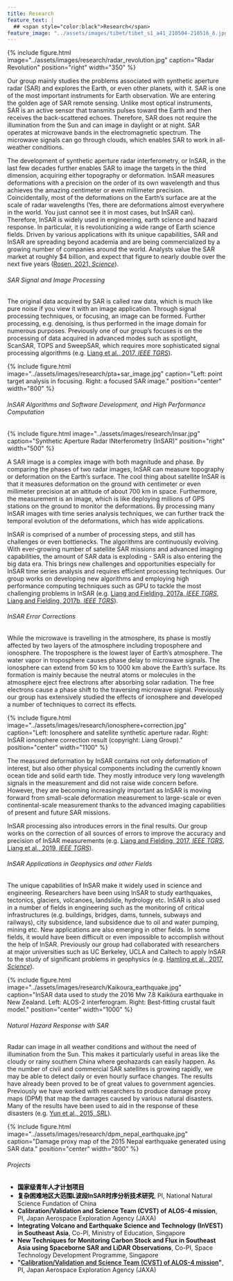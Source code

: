 ```yaml
---
title: Research
feature_text: |
  ## <span style="color:black">Research</span>
feature_image: "../assets/images/tibet/tibet_s1_a41_210504-210516_8.jpg"
---
```


{% include figure.html image="../assets/images/research/radar_revolution.jpg" caption="Radar Revolution" position="right" width="350" %}

Our group mainly studies the problems associated with synthetic aperture radar (SAR) and explores the Earth, or even other planets, with it. SAR is one of the most important instruments for Earth observation. We are entering the golden age of SAR remote sensing. Unlike most optical instruments, SAR is an active sensor that transmits pulses toward the Earth and then receives the back-scattered echoes. Therefore, SAR does not require the illumination from the Sun and can image in daylight or at night. SAR operates at microwave bands in the electromagnetic spectrum. The microwave signals can go through clouds, which enables SAR to work in all-weather conditions.

The development of synthetic aperture radar interferometry, or InSAR, in the last few decades further enables SAR to image the targets in the third dimension, acquiring either topography or deformation. InSAR measures deformations with a precision on the order of its own wavelength and thus achieves the amazing centimeter or even millimeter precision. Coincidentally, most of the deformations on the Earth’s surface are at the scale of radar wavelengths (Yes, there are deformations almost everywhere in the world. You just cannot see it in most cases, but InSAR can). Therefore, InSAR is widely used in engineering, earth science and hazard response. In particular, it is revolutionizing a wide range of Earth science fields. Driven by various applications with its unique capabilities, SAR and InSAR are spreading beyond academia and are being commercialized by a growing number of companies around the world. Analysts  value  the  SAR  market  at  roughly  $4  billion,  and  expect that figure to nearly double over the next five years ([Rosen, 2021, _Science_](https://science.sciencemag.org/content/371/6532/876)).

###### SAR Signal and Image Processing
The original data acquired by SAR is called raw data, which is much like pure noise if you view it with an image application. Through signal processing techniques, or focusing, an image can be formed. Further processing, e.g. denoising, is thus performed in the image domain for numerous purposes. Previously one of our group’s focuses is on the processing of data acquired in advanced modes such as spotlight, ScanSAR, TOPS and SweepSAR, which requires more sophisticated signal processing algorithms (e.g. [Liang et al., 2017, _IEEE TGRS_](https://ieeexplore.ieee.org/document/8038865)).

{% include figure.html image="../assets/images/research/pta+sar_image.jpg" caption="Left: point target analysis in focusing. Right: a focused SAR image." position="center" width="800" %}


###### InSAR Algorithms and Software Development, and High Performance Computation

{% include figure.html image="../assets/images/research/insar.jpg" caption="Synthetic Aperture Radar INterferometry (InSAR)" position="right" width="500" %}

A SAR image is a complex image with both magnitude and phase. By comparing the phases of two radar images, InSAR can measure topography or deformation on the Earth’s surface. The cool thing about satellite InSAR is that it measures deformation on the ground with centimeter or even millimeter precision at an altitude of about 700 km in space. Furthermore, the measurement is an image, which is like deploying millions of GPS stations on the ground to monitor the deformations. By processing many InSAR images with time series analysis techniques, we can further track the temporal evolution of the deformations, which has wide applications.

InSAR is comprised of a number of processing steps, and still has challenges or even bottlenecks. The algorithms are continuously evolving. With ever-growing number of satellite SAR missions and advanced imaging capabilities, the amount of SAR data is exploding - SAR is also entering the big data era. This brings new challenges and opportunities especially for InSAR time series analysis and requires efficient processing techniques. Our group works on developing new algorithms and employing high performance computing techniques such as GPU to tackle the most challenging problems in InSAR (e.g. [Liang and Fielding, 2017a, _IEEE TGRS_](https://ieeexplore.ieee.org/document/7852444), [Liang and Fielding, 2017b, _IEEE TGRS_](https://ieeexplore.ieee.org/document/7857102)).


###### InSAR Error Corrections

While the microwave is travelling in the atmosphere, its phase is mostly affected by two layers of the atmosphere including troposphere and ionosphere. The troposphere is the lowest layer of Earth’s atmosphere. The water vapor in troposphere causes phase delay to microwave signals. The ionosphere can extend from 50 km to 1000 km above the Earth’s surface. Its formation is mainly because the neutral atoms or molecules in the atmosphere eject free electrons after absorbing solar radiation. The free electrons cause a phase shift to the traversing microwave signal. Previously our group has extensively studied the effects of ionosphere and developed a number of techniques to correct its effects.

{% include figure.html image="../assets/images/research/ionosphere+correction.jpg" caption="Left: Ionosphere and satellite synthetic aperture radar. Right: InSAR ionosphere correction result (copyright: Liang Group)." position="center" width="1100" %}

The measured deformation by InSAR contains not only deformation of interest, but also other physical components including the currently known ocean tide and solid earth tide. They mostly introduce very long wavelength signals in the measurement and did not raise wide concern before. However, they are becoming increasingly important as InSAR is moving forward from small-scale deformation measurement to large-scale or even continental-scale measurement thanks to the advanced imaging capabilities of present and future SAR missions.

InSAR processing also introduces errors in the final results. Our group works on the correction of all sources of errors to improve the accuracy and precision of InSAR measurements (e.g. [Liang and Fielding, 2017, _IEEE TGRS_](https://ieeexplore.ieee.org/document/7852444), [Liang et al., 2019, _IEEE TGRS_](https://ieeexplore.ieee.org/document/8706258)).


###### InSAR Applications in Geophysics and other Fields
The unique capabilities of InSAR make it widely used in science and engineering. Researchers have been using InSAR to study earthquakes, tectonics, glaciers, volcanoes, landslide, hydrology etc. InSAR is also used in a number of fields in engineering such as the monitoring of critical infrastructures (e.g. buildings, bridges, dams, tunnels, subways and railways), city subsidence, land subsidence due to oil and water pumping, mining etc. New applications are also emerging in other fields. In some fields, it would have been difficult or even impossible to accomplish without the help of InSAR. Previously our group had collaborated with researchers at major universities such as UC Berkeley, UCLA and Caltech to apply InSAR to the study of significant problems in geophysics (e.g. [Hamling et al., 2017, _Science_](https://science.sciencemag.org/content/356/6334/eaam7194)).

{% include figure.html image="../assets/images/research/Kaikoura_earthquake.jpg" caption="InSAR data used to study the 2016 Mw 7.8 Kaikōura earthquake in New Zealand. Left: ALOS-2 interferogram. Right: Best-fitting crustal fault model." position="center" width="1000" %}


###### Natural Hazard Response with SAR

Radar can image in all weather conditions and without the need of illumination from the Sun. This makes it particularly useful in areas like the cloudy or rainy southern China where geohazards can easily happen. As the number of civil and commercial SAR satellites is growing rapidly, we may be able to detect daily or even hourly surface changes. The results have already been proved to be of great values to government agencies. Previously we have worked with researchers to produce damage proxy maps (DPM) that map the damages caused by various natural disasters. Many of the results have been used to aid in the response of these disasters (e.g. [Yun et al., 2015, _SRL_](https://pubs.geoscienceworld.org/ssa/srl/article/86/6/1549/315478/Rapid-Damage-Mapping-for-the-2015-Mw-7-8-Gorkha)).

{% include figure.html image="../assets/images/research/dpm_nepal_earthquake.jpg" caption="Damage proxy map of the 2015 Nepal earthquake generated using SAR data." position="center" width="800" %}


###### Projects
* <span style="color:black; font-weight: 600">国家级青年人才计划项目</span>
* <span style="color:black; font-weight: 600">复杂困难地区大范围L波段InSAR时序分析技术研究</span>, PI, National Natural Science Fundation of China
* <span style="color:black; font-weight: 600">Calibration/Validation and Science Team (CVST) of ALOS-4 mission</span>, PI, Japan Aerospace Exploration Agency (JAXA)
* <span style="color:black; font-weight: 600">Integrating Volcano and Earthquake Science and Technology (InVEST) in Southeast Asia</span>, Co-PI, Ministry of Education, Singapore
* <span style="color:black; font-weight: 600">New Techniques for Monitoring Carbon Stock and Flux in Southeast Asia using Spaceborne SAR and LiDAR Observations</span>, Co-PI, Space Technology Development Programme, Singapore
* <span style="color:black; font-weight: 600">"[Calibration/Validation and Science Team (CVST) of ALOS-4 mission](https://www.eorc.jaxa.jp/ALOS/en/alos-4/a4_calval_e.htm)"</span>, PI, Japan Aerospace Exploration Agency (JAXA)
